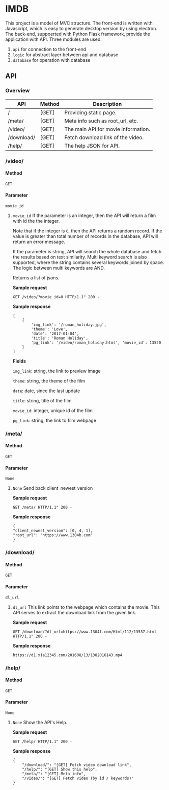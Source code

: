 # IMDB
This project is a model of MVC structure. 
The front-end is written with Javascript, which is easy to generate desktop version by using electron.
The back-end, suppoerted with Python Flask framework, provide the application with API. 
Three modules are used:
1. `api` for connection to the front-end
2. `logic` for abstract layer between api and database
3. `database` for operation with database

## API
### Overview
| API     | Method | Description                         |
| ------- | ------ | ----------------------------------- | 
| /       | [GET]  | Providing static page.               |
| /meta/  | [GET]  | Meta info such as root_url, etc.    |
| /video/ | [GET]  | The main API for movie information. |
|/download/| [GET]  | Fetch download link of the video. |
| /help/  | [GET]  | The help JSON for API.          |

### /video/
#### Method
`GET`
#### Parameter
`movie_id`

1. `movie_id`
    If the parameter is an integer, then the API will return a film with id the the integer. 

    Note that if the integer is `0`, then the API returns a random record. If the value is greater than total number of records in the database, API will return an error message.

    If the parameter is string, API will search the whole database and fetch the results based on text similarity. Multi keyword search is also supported, where the string contains several keywords joined by space. The logic between multi keywords are AND. 

    Returns a list of jsons.

    **Sample request**

    ```
    GET /video/?movie_id=0 HTTP/1.1" 200 -
    ```

    **Sample response**

    ```
    [
        {
            'img_link': '/roman_holiday.jpg', 
            'theme': 'Love', 
            'date': '2017-01-04', 
            'title': 'Roman Holiday', 
            'pg_link': '/video/roman_holiday.html', 'movie_id': 13520
        }
    ]
    ```

    **Fields**

    `img_link`: string, the link to preview image

    `theme`: string, the theme of the film

    `date`: date, since the last update

    `title`: string, title of the film

    `movie_id`: integer, unique id of the film

    `pg_link`: string, the link to film webpage

### /meta/
#### Method
`GET`
#### Parameter
`None`

1. `None`
    Send back client_newest_version

    **Sample request**

    ```
    GET /meta/ HTTP/1.1" 200 -
    ```

    **Sample response**

    ```
    {
    "client_newest_version": [0, 4, 1], 
    "root_url": "https://www.1304b.com"
    }
    ```

### /download/
#### Method
`GET`
#### Parameter
`dl_url`

1. `dl_url`
    This link points to the webpage which contains the movie. This API serves to extract the download link from the given link.

    **Sample request**

    ```
    GET /download/?dl_url=https://www.1304f.com/Html/112/13537.html HTTP/1.1" 200 -
    ```

    **Sample response**
    ```
    https://d1.xia12345.com/201608/13/1382016143.mp4
    ```
    



### /help/
#### Method
`GET`
#### Parameter
`None`

1. `None`
    Show the API's Help.

    **Sample request**
    ```
    GET /help/ HTTP/1.1" 200 -
    ```
    **Sample response**

    ```
    {
        "/download/": "[GET] Fetch video download link", 
        "/help/": "[GET] Show this help", 
        "/meta/": "[GET] Meta info", 
        "/video/": "[GET] Fetch video (by id / keywords)"
    }
    ```

